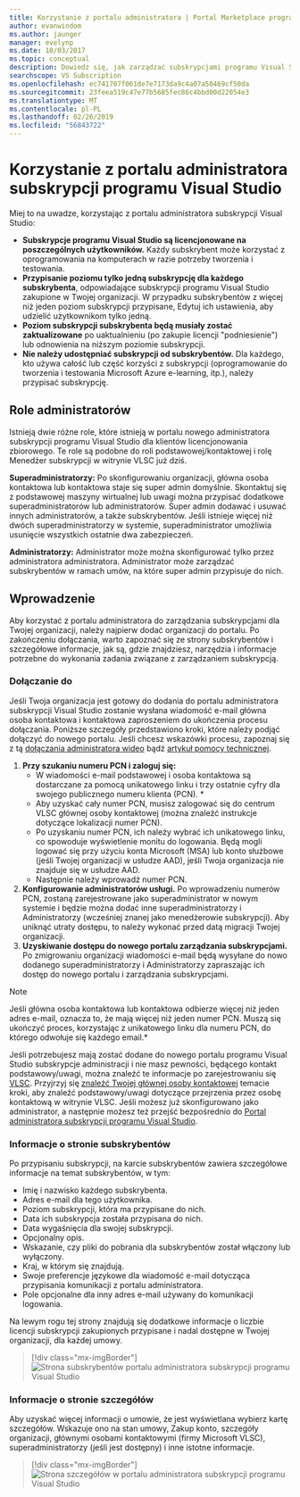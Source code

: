 ```yaml
---
title: Korzystanie z portalu administratora | Portal Marketplace programu Visual Studio
author: evanwindom
ms.author: jaunger
manager: evelynp
ms.date: 10/03/2017
ms.topic: conceptual
description: Dowiedz się, jak zarządzać subskrypcjami programu Visual Studio w organizacji za pomocą portalu administratora.
searchscope: VS Subscription
ms.openlocfilehash: ec741707f061de7e7173da9c4a07a50469cf50da
ms.sourcegitcommit: 23feea519c47e77b5685fec86c4bbd00d22054e3
ms.translationtype: MT
ms.contentlocale: pl-PL
ms.lasthandoff: 02/26/2019
ms.locfileid: "56843722"
---
```

#  <a name="using-the-visual-studio-subscriptions-administrator-portal"></a>Korzystanie z portalu administratora subskrypcji programu Visual Studio

Miej to na uwadze, korzystając z portalu administratora subskrypcji Visual Studio:

- **Subskrypcje programu Visual Studio są licencjonowane na poszczególnych użytkowników.** Każdy subskrybent może korzystać z oprogramowania na komputerach w razie potrzeby tworzenia i testowania.
- **Przypisanie poziomu tylko jedną subskrypcję dla każdego subskrybenta**, odpowiadające subskrypcji programu Visual Studio zakupione w Twojej organizacji. W przypadku subskrybentów z więcej niż jeden poziom subskrypcji przypisane, Edytuj ich ustawienia, aby udzielić użytkownikom tylko jedną.
- **Poziom subskrypcji subskrybenta będą musiały zostać zaktualizowane** po uaktualnieniu (po zakupie licencji "podniesienie") lub odnowienia na niższym poziomie subskrypcji.
- **Nie należy udostępniać subskrypcji od subskrybentów.** Dla każdego, kto używa całość lub część korzyści z subskrypcji (oprogramowanie do tworzenia i testowania Microsoft Azure e-learning, itp.), należy przypisać subskrypcję.

## <a name="administrator-roles"></a>Role administratorów

Istnieją dwie różne role, które istnieją w portalu nowego administratora subskrypcji programu Visual Studio dla klientów licencjonowania zbiorowego. Te role są podobne do roli podstawowej/kontaktowej i rolę Menedżer subskrypcji w witrynie VLSC już dziś.

**Superadministratorzy:** Po skonfigurowaniu organizacji, główna osoba kontaktowa lub kontaktowa staje się super admin domyślnie. Skontaktuj się z podstawowej maszyny wirtualnej lub uwagi można przypisać dodatkowe superadministratorów lub administratorów. Super admin dodawać i usuwać innych administratorów, a także subskrybentów. Jeśli istnieje więcej niż dwóch superadministratorzy w systemie, superadministrator umożliwia usunięcie wszystkich ostatnie dwa zabezpieczeń.

**Administratorzy:** Administrator może można skonfigurować tylko przez administratora administratora. Administrator może zarządzać subskrybentów w ramach umów, na które super admin przypisuje do nich.

## <a name="getting-started"></a>Wprowadzenie

Aby korzystać z portalu administratora do zarządzania subskrypcjami dla Twojej organizacji, należy najpierw dodać organizacji do portalu.  Po zakończeniu dołączania, warto zapoznać się ze strony subskrybentów i szczegółowe informacje, jak są, gdzie znajdziesz, narzędzia i informacje potrzebne do wykonania zadania związane z zarządzaniem subskrypcją.

### <a name="onboarding"></a>Dołączanie do

Jeśli Twoja organizacja jest gotowy do dodania do portalu administratora subskrypcji Visual Studio zostanie wysłana wiadomość e-mail główna osoba kontaktowa i kontaktowa zaproszeniem do ukończenia procesu dołączania. Poniższe szczegóły przedstawiono kroki, które należy podjąć dołączyć do nowego portalu. Jeśli chcesz wskazówki procesu, zapoznaj się z tą [dołączania administratora wideo](https://channel9.msdn.com/Series/Visual-Studio-Subscriptions-Administration/Onboarding-your-organization-to-the-new-Visual-Studio-Subscription-Administration-Portal-and-setting) bądź [artykuł pomocy technicznej](https://support.microsoft.com/help/4013931/visual-studio-subscriptions-administrator-migration-process "procesu migracji administratora subskrypcje Studio Visual").
1.  **Przy szukaniu numeru PCN i zaloguj się:**
    - W wiadomości e-mail podstawowej i osoba kontaktowa są dostarczane za pomocą unikatowego linku i trzy ostatnie cyfry dla swojego publicznego numeru klienta (PCN). *
    - Aby uzyskać cały numer PCN, musisz zalogować się do centrum VLSC głównej osoby kontaktowej (można znaleźć instrukcje dotyczące lokalizacji numer PCN).
    - Po uzyskaniu numer PCN, ich należy wybrać ich unikatowego linku, co spowoduje wyświetlenie monitu do logowania. Będą mogli logować się przy użyciu konta Microsoft (MSA) lub konto służbowe (jeśli Twojej organizacji w usłudze AAD), jeśli Twoja organizacja nie znajduje się w usłudze AAD.
    - Następnie należy wprowadź numer PCN.
2.  **Konfigurowanie administratorów usługi.** Po wprowadzeniu numerów PCN, zostaną zarejestrowane jako superadministrator w nowym systemie i będzie można dodać inne superadministratorzy i Administratorzy (wcześniej znanej jako menedżerowie subskrypcji). Aby uniknąć utraty dostępu, to należy wykonać przed datą migracji Twojej organizacji.
3.  **Uzyskiwanie dostępu do nowego portalu zarządzania subskrypcjami.**  Po zmigrowaniu organizacji wiadomości e-mail będą wysyłane do nowo dodanego superadministratorzy i Administratorzy zapraszając ich dostęp do nowego portalu i zarządzania subskrypcjami.

> [!NOTE]
> Jeśli główna osoba kontaktowa lub kontaktowa odbierze więcej niż jeden adres e-mail, oznacza to, że mają więcej niż jeden numer PCN. Muszą się ukończyć proces, korzystając z unikatowego linku dla numeru PCN, do którego odwołuje się każdego email.*

Jeśli potrzebujesz mają zostać dodane do nowego portalu programu Visual Studio subskrypcje administracji i nie masz pewności, będącego kontakt podstawowy/uwagi, można znaleźć te informacje po zarejestrowaniu się [VLSC](https://www.microsoft.com/Licensing/servicecenter/default.aspx). Przyjrzyj się [znaleźć Twojej głównej osoby kontaktowej](find-primary-contact.md) temacie kroki, aby znaleźć podstawowy/uwagi dotyczące przejrzenia przez osobę kontaktową w witrynie VLSC.
Jeśli możesz już skonfigurowano jako administrator, a następnie możesz też przejść bezpośrednio do [Portal administratora subskrypcji programu Visual Studio](https://manage.visualstudio.com).

### <a name="understanding-the-subscribers-page"></a>Informacje o stronie subskrybentów
Po przypisaniu subskrypcji, na karcie subskrybentów zawiera szczegółowe informacje na temat subskrybentów, w tym:
- Imię i nazwisko każdego subskrybenta.
- Adres e-mail dla tego użytkownika.
- Poziom subskrypcji, która ma przypisane do nich.
- Data ich subskrypcja została przypisana do nich.
- Data wygaśnięcia dla swojej subskrypcji.
- Opcjonalny opis.
- Wskazanie, czy pliki do pobrania dla subskrybentów został włączony lub wyłączony.
- Kraj, w którym się znajdują.
- Swoje preferencje językowe dla wiadomość e-mail dotycząca przypisania komunikacji z portalu administratora.
- Pole opcjonalne dla inny adres e-mail używany do komunikacji logowania.

Na lewym rogu tej strony znajdują się dodatkowe informacje o liczbie licencji subskrypcji zakupionych przypisane i nadal dostępne w Twojej organizacji, dla każdej umowy.
> [!div class="mx-imgBorder"]
> ![Strona subskrybentów portalu administratora subskrypcji programu Visual Studio](_img/using-admin-portal/subscribers-page.png)

### <a name="understanding-the-details-page"></a>Informacje o stronie szczegółów
Aby uzyskać więcej informacji o umowie, że jest wyświetlana wybierz kartę szczegółów. Wskazuje ono na stan umowy, Zakup konto, szczegóły organizacji, głównymi osobami kontaktowymi (firmy Microsoft VLSC), superadministratorzy (jeśli jest dostępny) i inne istotne informacje.
> [!div class="mx-imgBorder"]
> ![Strona szczegółów w portalu administratora subskrypcji programu Visual Studio](_img/using-admin-portal/details-page.png)
